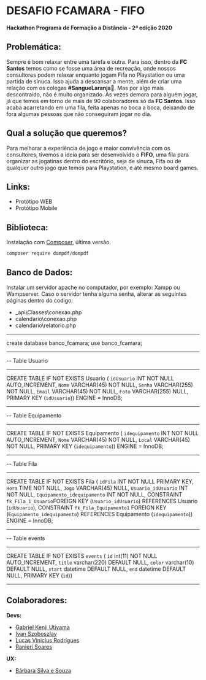 # DESAFIO FCAMARA - FIFO
**Hackathon Programa de Formação a Distância - 2ª edição 2020**

## Problemática:
Sempre é bom relaxar entre uma tarefa e outra. Para isso, dentro da **FC Santos** temos como se fosse uma área de recreação, onde nossos consultores podem relaxar enquanto jogam Fifa no Playstation ou uma partida de sinuca. Isso ajuda a descansar a mente, além de criar uma relação com os colegas **#SangueLaranja**🧡.
Mas por algo mais descontraído, não é muito organizado. Às vezes demora para alguém jogar, já que temos em torno de mais de 90 colaboradores só da **FC Santos**. Isso acaba acarretando em uma fila, feita apenas no boca a boca, deixando de fora algumas pessoas que não conseguiram jogar no dia.

## Qual a solução que queremos?
Para melhorar a experiência de jogo e maior convivência com os consultores, tivemos a ideia para ser desenvolvido o **FIFO**, uma fila para organizar as jogatinas dentro do escritório, seja de sinuca, Fifa ou de qualquer outro jogo que temos para Playstation, e até mesmo board games.

## Links:
- Protótipo WEB
- Protótipo Mobile

## Biblioteca:

Instalação com [Composer](https://getcomposer.org/), última versão.

```bash
composer require dompdf/dompdf
```

## Banco de Dados:
Instalar um servidor apache no computador, por exemplo: Xampp ou Wampserver. Caso o servidor tenha alguma senha, alterar as seguintes páginas dentro do codigo:

- _api\Classes\conexao.php
- calendario\conexao.php
- calendario\relatorio.php

-- -----------------------------------------------------
create database banco_fcamara;
use banco_fcamara;
-- -----------------------------------------------------
-- Table Usuario
-- -----------------------------------------------------
CREATE TABLE IF NOT EXISTS Usuario (
  `idUsuario` INT NOT NULL AUTO_INCREMENT,
  `Nome` VARCHAR(45) NOT NULL,
  `Senha` VARCHAR(255) NOT NULL,
  `Email` VARCHAR(45) NOT NULL,
  `Foto` VARCHAR(255) NULL,
  PRIMARY KEY (`idUsuario`))
ENGINE = InnoDB;

-- -----------------------------------------------------
-- Table Equipamento
-- -----------------------------------------------------
CREATE TABLE IF NOT EXISTS Equipamento (
  `idequipamento` INT NOT NULL AUTO_INCREMENT,
  `Nome` VARCHAR(45) NOT NULL,
  `Local` VARCHAR(45) NOT NULL,
  PRIMARY KEY (`idequipamento`))
ENGINE = InnoDB;

-- -----------------------------------------------------
-- Table Fila
-- -----------------------------------------------------
CREATE TABLE IF NOT EXISTS Fila (
  `idFila` INT NOT NULL PRIMARY KEY,
  `Hora` TIME NOT NULL,
  `Jogo` VARCHAR(45) NULL,
  `Usuario_idUsuario` INT NOT NULL,
  `Equipamento_idequipamento` INT NOT NULL,
  CONSTRAINT `fk_Fila_1_Usuario`FOREIGN KEY (`Usuario_idUsuario`) REFERENCES Usuario (`idUsuario`),
  CONSTRAINT `fk_Fila_Equipamento1` FOREIGN KEY (`Equipamento_idequipamento`) REFERENCES Equipamento (`idequipamento`))
 ENGINE = InnoDB;
  
-- -----------------------------------------------------
-- Table events
-- -----------------------------------------------------
CREATE TABLE IF NOT EXISTS `events` (
  `id` int(11) NOT NULL AUTO_INCREMENT,
  `title` varchar(220) DEFAULT NULL,
  `color` varchar(10) DEFAULT NULL,
  `start` datetime DEFAULT NULL,
  `end` datetime DEFAULT NULL,
  PRIMARY KEY (`id`))
  
  -- -----------------------------------------------------

## Colaboradores:

**Devs:**
- [Gabriel Kenji Utiyama](https://github.com/Gabriel-Kenji "Gabriel Kenji Utiyama")
- [Ivan Szoboszlay](https://github.com/IvanSzoboszlayJunior341 "Ivan Szoboszlay")
- [Lucas Vinicius Rodrigues](https://github.com/lucasvrod "Lucas Vinicius Rodrigues")
- [Ranieri Soares](https://github.com/Ranieri-Soares "Ranieri Soares")

**UX:**
- [Bárbara Silva e Souza](https://www.behance.net/bassouza "Bárbara Silva e Souza")
